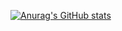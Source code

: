 [![Anurag's GitHub stats](https://github-readme-stats.vercel.app/api?username=abeercode)](https://github.com/anuraghazra/github-readme-stats)
